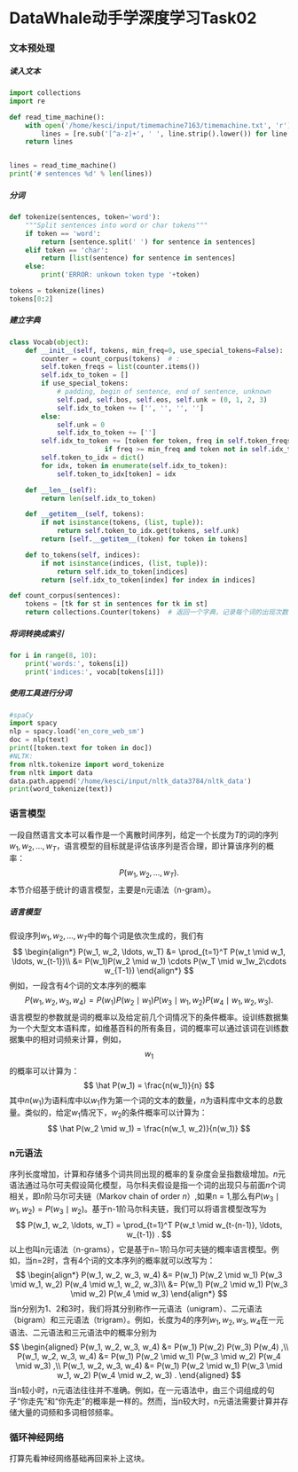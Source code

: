 # DataWhale动手学深度学习Task02

### 文本预处理

##### 读入文本

```python
import collections
import re

def read_time_machine():
    with open('/home/kesci/input/timemachine7163/timemachine.txt', 'r') as f:
        lines = [re.sub('[^a-z]+', ' ', line.strip().lower()) for line in f]
    return lines


lines = read_time_machine()
print('# sentences %d' % len(lines))
```

##### 分词

```python
def tokenize(sentences, token='word'):
    """Split sentences into word or char tokens"""
    if token == 'word':
        return [sentence.split(' ') for sentence in sentences]
    elif token == 'char':
        return [list(sentence) for sentence in sentences]
    else:
        print('ERROR: unkown token type '+token)

tokens = tokenize(lines)
tokens[0:2]
```

##### 建立字典

```python
class Vocab(object):
    def __init__(self, tokens, min_freq=0, use_special_tokens=False):
        counter = count_corpus(tokens)  # : 
        self.token_freqs = list(counter.items())
        self.idx_to_token = []
        if use_special_tokens:
            # padding, begin of sentence, end of sentence, unknown
            self.pad, self.bos, self.eos, self.unk = (0, 1, 2, 3)
            self.idx_to_token += ['', '', '', '']
        else:
            self.unk = 0
            self.idx_to_token += ['']
        self.idx_to_token += [token for token, freq in self.token_freqs
                        if freq >= min_freq and token not in self.idx_to_token]
        self.token_to_idx = dict()
        for idx, token in enumerate(self.idx_to_token):
            self.token_to_idx[token] = idx

    def __len__(self):
        return len(self.idx_to_token)

    def __getitem__(self, tokens):
        if not isinstance(tokens, (list, tuple)):
            return self.token_to_idx.get(tokens, self.unk)
        return [self.__getitem__(token) for token in tokens]

    def to_tokens(self, indices):
        if not isinstance(indices, (list, tuple)):
            return self.idx_to_token[indices]
        return [self.idx_to_token[index] for index in indices]

def count_corpus(sentences):
    tokens = [tk for st in sentences for tk in st]
    return collections.Counter(tokens)  # 返回一个字典，记录每个词的出现次数
```

##### 将词转换成索引

```python
for i in range(8, 10):
    print('words:', tokens[i])
    print('indices:', vocab[tokens[i]])
```

##### 使用工具进行分词

```python
#spaCy
import spacy
nlp = spacy.load('en_core_web_sm')
doc = nlp(text)
print([token.text for token in doc])
#NLTK:
from nltk.tokenize import word_tokenize
from nltk import data
data.path.append('/home/kesci/input/nltk_data3784/nltk_data')
print(word_tokenize(text))
```

### 语言模型

一段自然语言文本可以看作是一个离散时间序列，给定一个长度为$T$的词的序列$w_1,w_2,...,w_T$，语言模型的目标就是评估该序列是否合理，即计算该序列的概率：
$$
P(w_1,w_2,...,w_T).
$$
本节介绍基于统计的语言模型，主要是n元语法（n-gram）。

##### 语言模型

假设序列$w_1,w_2,...,w_T$中的每个词是依次生成的，我们有
$$
\begin{align*}
P(w_1, w_2, \ldots, w_T)
&= \prod_{t=1}^T P(w_t \mid w_1, \ldots, w_{t-1})\\
&= P(w_1)P(w_2 \mid w_1) \cdots P(w_T \mid w_1w_2\cdots w_{T-1})
\end{align*}
$$
例如，一段含有4个词的文本序列的概率
$$
P(w_1, w_2, w_3, w_4) =  P(w_1) P(w_2 \mid w_1) P(w_3 \mid w_1, w_2) P(w_4 \mid w_1, w_2, w_3).
$$
语言模型的参数就是词的概率以及给定前几个词情况下的条件概率。设训练数据集为一个大型文本语料库，如维基百科的所有条目，词的概率可以通过该词在训练数据集中的相对词频来计算，例如，$$w_{1}$$的概率可以计算为：
$$
\hat P(w_1) = \frac{n(w_1)}{n}
$$
其中$n(w_1)$为语料库中以$w_1$作为第一个词的文本的数量，$n$为语料库中文本的总数量。类似的，给定$w_1$情况下，$w_2$的条件概率可以计算为：
$$
\hat P(w_2 \mid w_1) = \frac{n(w_1, w_2)}{n(w_1)}
$$

### n元语法

序列长度增加，计算和存储多个词共同出现的概率的复杂度会呈指数级增加。$n$元语法通过马尔可夫假设简化模型，马尔科夫假设是指一个词的出现只与前面$n$个词相关，即$n$阶马尔可夫链（Markov chain of order $n$）,如果n = 1,那么有$P(w_3 \mid w_1, w_2) = P(w_3 \mid w_2)$。基于n-1阶马尔科夫链，我们可以将语言模型改写为
$$
P(w_1, w_2, \ldots, w_T) = \prod_{t=1}^T P(w_t \mid w_{t-(n-1)}, \ldots, w_{t-1}) .
$$
以上也叫n元语法（n-grams），它是基于n−1阶马尔可夫链的概率语言模型。例如，当n=2时，含有4个词的文本序列的概率就可以改写为：
$$
\begin{align*}
P(w_1, w_2, w_3, w_4)
&= P(w_1) P(w_2 \mid w_1) P(w_3 \mid w_1, w_2) P(w_4 \mid w_1, w_2, w_3)\\
&= P(w_1) P(w_2 \mid w_1) P(w_3 \mid w_2) P(w_4 \mid w_3)
\end{align*}
$$
当n分别为1、2和3时，我们将其分别称作一元语法（unigram）、二元语法（bigram）和三元语法（trigram）。例如，长度为4的序列$w_1,w_2,w_3,w_4$在一元语法、二元语法和三元语法中的概率分别为
$$
\begin{aligned}
P(w_1, w_2, w_3, w_4) &=  P(w_1) P(w_2) P(w_3) P(w_4) ,\\
P(w_1, w_2, w_3, w_4) &=  P(w_1) P(w_2 \mid w_1) P(w_3 \mid w_2) P(w_4 \mid w_3) ,\\
P(w_1, w_2, w_3, w_4) &=  P(w_1) P(w_2 \mid w_1) P(w_3 \mid w_1, w_2) P(w_4 \mid w_2, w_3) .
\end{aligned}
$$
当n较小时，n元语法往往并不准确。例如，在一元语法中，由三个词组成的句子“你走先”和“你先走”的概率是一样的。然而，当n较大时，n元语法需要计算并存储大量的词频和多词相邻频率。

### 循环神经网络

打算先看神经网络基础再回来补上这块。